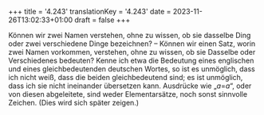 +++
title = '4.243'
translationKey = '4.243'
date = 2023-11-26T13:02:33+01:00
draft = false
+++

Können wir zwei Namen verstehen, ohne zu wissen, ob sie dasselbe Ding oder zwei verschiedene Dinge bezeichnen? – Können wir einen Satz, worin zwei Namen vorkommen, verstehen, ohne zu wissen, ob sie Dasselbe oder Verschiedenes bedeuten?
Kenne ich etwa die Bedeutung eines englischen und eines gleichbedeutenden deutschen Wortes, so ist es unmöglich, dass ich nicht weiß, dass die beiden gleichbedeutend sind; es ist unmöglich, dass ich sie nicht ineinander übersetzen kann.
Ausdrücke wie „<span class="mathmode"><var>a</var><span class="mathrel">=</span><var>a</var></span>“, oder von diesen abgeleitete, sind weder Elementarsätze, noch sonst sinnvolle Zeichen. (Dies wird sich später zeigen.)

